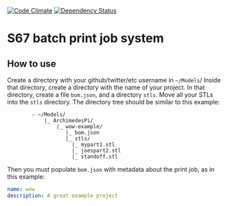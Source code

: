 [![Code Climate](https://codeclimate.com/github/ArchimedesPi/printit.png)](https://codeclimate.com/github/ArchimedesPi/printit) [![Dependency Status](https://gemnasium.com/ArchimedesPi/printit.svg)](https://gemnasium.com/ArchimedesPi/printit)

S67 batch print job system
==========================

## How to use

Create a directory with your github/twitter/etc username in `~/Models`/
Inside that directory, create a directory with the name of your project.
In that directory, create a file `bom.json`, and a directory `stls`.
Move all your STLs into the `stls` directory.
The directory tree should be similar to this example:
````
        - ~/Models/
            |_ ArchimedesPi/
                |_ wow-example/
                   |_ bom.json
                   |_ stls/
                     |_ mypart1.stl
                     |_ joespart2.stl
                     |_ standoff.stl
````

Then you must populate `bom.json` with metadata about the print job, as in this example:
````yaml
name: wow
description: A great example project



